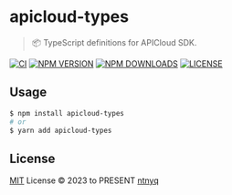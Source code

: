 # apicloud-types

> 📦 TypeScript definitions for APICloud SDK.

[![CI](https://github.com/ntnyq/apicloud-types/workflows/CI/badge.svg)](https://github.com/ntnyq/apicloud-types/actions)
[![NPM VERSION](https://img.shields.io/npm/v/apicloud-types.svg)](https://www.npmjs.com/package/apicloud-types)
[![NPM DOWNLOADS](https://img.shields.io/npm/dy/apicloud-types.svg)](https://www.npmjs.com/package/apicloud-types)
[![LICENSE](https://img.shields.io/github/license/ntnyq/apicloud-types.svg)](https://github.com/ntnyq/apicloud-types/blob/main/LICENSE)

## Usage

```bash
$ npm install apicloud-types
# or
$ yarn add apicloud-types
```

## License

[MIT](./LICENSE) License © 2023 to PRESENT [ntnyq](https://github.com/ntnyq)
